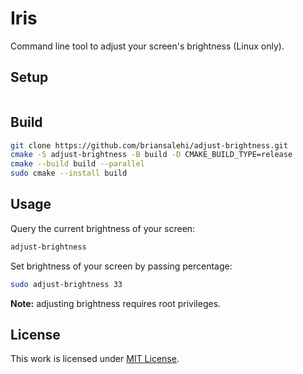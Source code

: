 # Iris

Command line tool to adjust your screen's brightness (Linux only).

## Setup

```sh
```

## Build

```sh
git clone https://github.com/briansalehi/adjust-brightness.git
cmake -S adjust-brightness -B build -D CMAKE_BUILD_TYPE=release
cmake --build build --parallel
sudo cmake --install build
```

## Usage

Query the current brightness of your screen:

```sh
adjust-brightness
```

Set brightness of your screen by passing percentage:

```sh
sudo adjust-brightness 33
```

**Note:** adjusting brightness requires root privileges.

## License

This work is licensed under [MIT License](LICENSE.md).
